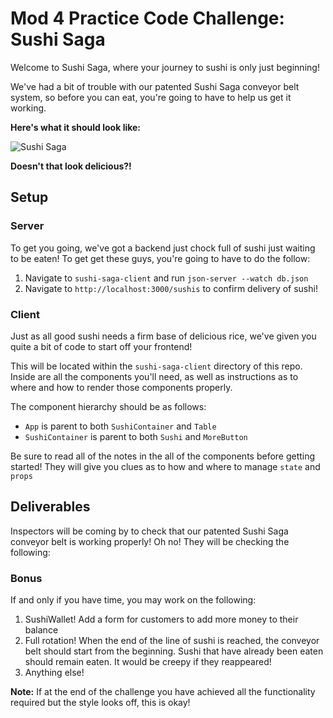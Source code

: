 # Mod 4 Practice Code Challenge: Sushi Saga

Welcome to Sushi Saga, where your journey to sushi is only just beginning!

We've had a bit of trouble with our patented Sushi Saga conveyor belt system, so before you can eat, you're going to have to help us get it working.

**Here's what it should look like:**

![Sushi Saga](https://raw.githubusercontent.com/learn-co-curriculum/React-Practice-Code-Challenge/master/sushi-saga-demo.gif)

**Doesn't that look delicious?!**

## Setup

### Server

To get you going, we've got a backend just chock full of sushi just waiting to be eaten! To get get these guys, you're going to have to do the follow:

1. Navigate to `sushi-saga-client` and run `json-server --watch db.json`
2. Navigate to `http://localhost:3000/sushis` to confirm delivery of sushi!


### Client

Just as all good sushi needs a firm base of delicious rice, we've given you quite a bit of code to start off your frontend!

This will be located within the `sushi-saga-client` directory of this repo. Inside are all the components you'll need, as well as instructions as to where and how to render those components properly.

The component hierarchy should be as follows:

- `App` is parent to both `SushiContainer` and `Table`
- `SushiContainer` is parent to both `Sushi` and `MoreButton`

Be sure to read all of the notes in the all of the components before getting started! They will give you clues as to how and where to manage `state` and `props`

## Deliverables

Inspectors will be coming by to check that our patented Sushi Saga conveyor belt is working properly! Oh no! They will be checking the following:

<!-- 1. Sushi list is properly received from the server -->
<!-- 2. Only 4 sushi are rendered at a time -->
<!-- 3. Clicking the "More Sushi!" button shows the next set of 4 sushi in the list. For this assignment, you don't have to be concerned about what happens when you reach the end of the sushi list. -->
<!-- 4. Clicking a sushi on a plate will eat the sushi, causing it to be removed from its plate and an empty plate to appear on the table. -->
<!-- 5. We need to make money! Whenever a sushi is eaten, customers should be automatically charged! Based on a budget decided by you, the developer, the amount of money remaining should go down by the cost of the sushi that was eaten. There is a spot to display this number in the `Table` component
6. No free meals! Customers cannot eat any sushi that exceeds the amount of money remaining in their balance -->

### Bonus

If and only if you have time, you may work on the following:

1. SushiWallet! Add a form for customers to add more money to their balance
2. Full rotation! When the end of the line of sushi is reached, the conveyor belt should start from the beginning. Sushi that have already been eaten should remain eaten. It would be creepy if they reappeared!
3. Anything else!

**Note:** If at the end of the challenge you have achieved all the functionality required but the style looks off, this is okay!
